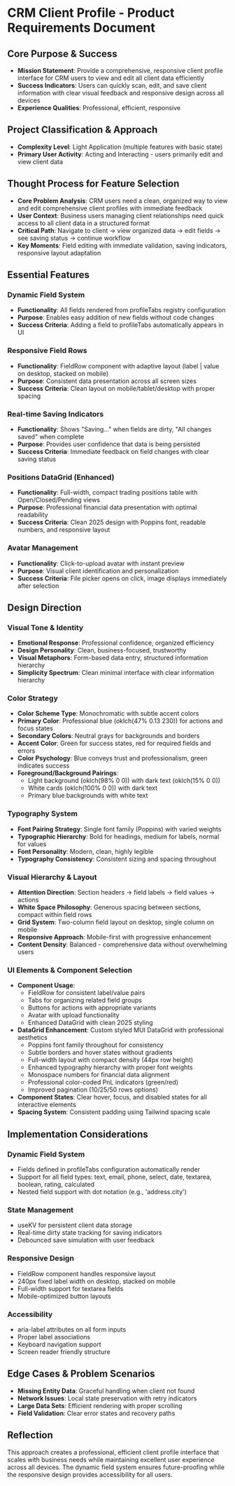 # CRM Client Profile - Product Requirements Document

## Core Purpose & Success
- **Mission Statement**: Provide a comprehensive, responsive client profile interface for CRM users to view and edit all client data efficiently
- **Success Indicators**: Users can quickly scan, edit, and save client information with clear visual feedback and responsive design across all devices
- **Experience Qualities**: Professional, efficient, responsive

## Project Classification & Approach
- **Complexity Level**: Light Application (multiple features with basic state)
- **Primary User Activity**: Acting and Interacting - users primarily edit and view client data

## Thought Process for Feature Selection
- **Core Problem Analysis**: CRM users need a clean, organized way to view and edit comprehensive client profiles with immediate feedback
- **User Context**: Business users managing client relationships need quick access to all client data in a structured format
- **Critical Path**: Navigate to client → view organized data → edit fields → see saving status → continue workflow
- **Key Moments**: Field editing with immediate validation, saving indicators, responsive layout adaptation

## Essential Features

### Dynamic Field System
- **Functionality**: All fields rendered from profileTabs registry configuration
- **Purpose**: Enables easy addition of new fields without code changes
- **Success Criteria**: Adding a field to profileTabs automatically appears in UI

### Responsive Field Rows
- **Functionality**: FieldRow component with adaptive layout (label | value on desktop, stacked on mobile)
- **Purpose**: Consistent data presentation across all screen sizes
- **Success Criteria**: Clean layout on mobile/tablet/desktop with proper spacing

### Real-time Saving Indicators
- **Functionality**: Shows "Saving..." when fields are dirty, "All changes saved" when complete
- **Purpose**: Provides user confidence that data is being persisted
- **Success Criteria**: Immediate feedback on field changes with clear saving status

### Positions DataGrid (Enhanced)
- **Functionality**: Full-width, compact trading positions table with Open/Closed/Pending views
- **Purpose**: Professional financial data presentation with optimal readability
- **Success Criteria**: Clean 2025 design with Poppins font, readable numbers, and responsive layout

### Avatar Management
- **Functionality**: Click-to-upload avatar with instant preview
- **Purpose**: Visual client identification and personalization
- **Success Criteria**: File picker opens on click, image displays immediately after selection

## Design Direction

### Visual Tone & Identity
- **Emotional Response**: Professional confidence, organized efficiency
- **Design Personality**: Clean, business-focused, trustworthy
- **Visual Metaphors**: Form-based data entry, structured information hierarchy
- **Simplicity Spectrum**: Clean minimal interface with clear information hierarchy

### Color Strategy
- **Color Scheme Type**: Monochromatic with subtle accent colors
- **Primary Color**: Professional blue (oklch(47% 0.13 230)) for actions and focus states
- **Secondary Colors**: Neutral grays for backgrounds and borders
- **Accent Color**: Green for success states, red for required fields and errors
- **Color Psychology**: Blue conveys trust and professionalism, green indicates success
- **Foreground/Background Pairings**: 
  - Light background (oklch(98% 0 0)) with dark text (oklch(15% 0 0))
  - White cards (oklch(100% 0 0)) with dark text
  - Primary blue backgrounds with white text

### Typography System
- **Font Pairing Strategy**: Single font family (Poppins) with varied weights
- **Typographic Hierarchy**: Bold for headings, medium for labels, normal for values
- **Font Personality**: Modern, clean, highly legible
- **Typography Consistency**: Consistent sizing and spacing throughout

### Visual Hierarchy & Layout
- **Attention Direction**: Section headers → field labels → field values → actions
- **White Space Philosophy**: Generous spacing between sections, compact within field rows
- **Grid System**: Two-column field layout on desktop, single column on mobile
- **Responsive Approach**: Mobile-first with progressive enhancement
- **Content Density**: Balanced - comprehensive data without overwhelming users

### UI Elements & Component Selection
- **Component Usage**: 
  - FieldRow for consistent label/value pairs
  - Tabs for organizing related field groups
  - Buttons for actions with appropriate variants
  - Avatar with upload functionality
  - Enhanced DataGrid with clean 2025 styling
- **DataGrid Enhancement**: Custom styled MUI DataGrid with professional aesthetics
  - Poppins font family throughout for consistency
  - Subtle borders and hover states without gradients
  - Full-width layout with compact density (44px row height)
  - Enhanced typography hierarchy with proper font weights
  - Monospace numbers for financial data alignment
  - Professional color-coded PnL indicators (green/red)
  - Improved pagination (10/25/50 rows options)
- **Component States**: Clear hover, focus, and disabled states for all interactive elements
- **Spacing System**: Consistent padding using Tailwind spacing scale

## Implementation Considerations

### Dynamic Field System
- Fields defined in profileTabs configuration automatically render
- Support for all field types: text, email, phone, select, date, textarea, boolean, rating, calculated
- Nested field support with dot notation (e.g., 'address.city')

### State Management
- useKV for persistent client data storage
- Real-time dirty state tracking for saving indicators
- Debounced save simulation with user feedback

### Responsive Design
- FieldRow component handles responsive layout
- 240px fixed label width on desktop, stacked on mobile
- Full-width support for textarea fields
- Mobile-optimized button layouts

### Accessibility
- aria-label attributes on all form inputs
- Proper label associations
- Keyboard navigation support
- Screen reader friendly structure

## Edge Cases & Problem Scenarios
- **Missing Entity Data**: Graceful handling when client not found
- **Network Issues**: Local state preservation with retry indicators
- **Large Data Sets**: Efficient rendering with proper scrolling
- **Field Validation**: Clear error states and recovery paths

## Reflection
This approach creates a professional, efficient client profile interface that scales with business needs while maintaining excellent user experience across all devices. The dynamic field system ensures future-proofing while the responsive design provides accessibility for all users.